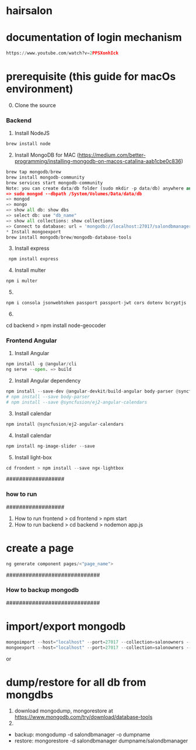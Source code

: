 # hairsalon
# documentation of login mechanism 
```python 
https://www.youtube.com/watch?v=2PPSXonhIck
```
# prerequisite (this guide for macOs environment)
0. Clone the source 
### Backend ### 
1. Install NodeJS
```python
brew install node
```
2. Install MongoDB for MAC (https://medium.com/better-programming/installing-mongodb-on-macos-catalina-aab1cbe0c836)
```python
brew tap mongodb/brew
brew install mongodb-community
brew services start mongodb-community 
Note: you can create data/db folder (sudo mkdir -p data/db) anywhere and don't forget to add the path using the command below 
=> sudo mongod --dbpath /System/Volumes/Data/data/db
=> mongod
=> mongo
=> show all db: show dbs
=> select db: use "db_name"
=> show all collections: show collections
=> Connect to database: url = 'mongodb://localhost:27017/salondbmanager'
* Install mongoexport
brew install mongodb/brew/mongodb-database-tools
```

3. Install express
```python
 npm install express
 ```
4. Install multer
```python
npm i multer
```
5. 
```python
npm i consola jsonwebtoken passport passport-jwt cors dotenv bcryptjs
```
6.
cd backend > npm install node-geocoder

### Frontend Angular ###
1. Install Angular
```python
npm install -g @angular/cli
ng serve --open. => build
```
2. Install Angular dependency 
```python
npm install --save-dev @angular-devkit/build-angular body-parser @syncfusion/ej2-angular-calendars
# npm install --save body-parser
# npm install --save @syncfusion/ej2-angular-calendars
```
3. Install calendar
```python
npm install @syncfusion/ej2-angular-calendars
```
4. Install calendar
```python
npm install ng-image-slider --save
```
5. Install light-box
```python
cd frondent > npm install --save ngx-lightbox
```

##################
### how to run ###
##################
1. How to run frontend > cd frontend > npm start
2. How to run backend > cd backend > nodemon app.js
# create a page
```python
ng generate component pages/<"page_name">
```


#############################
### How to backup mongodb ###
#############################

# import/export mongodb
```python
mongoimport --host="localhost" --port=27017 --collection=salonowners --db=salondbmanager --file=salonowners.json
mongoexport --host="localhost" --port=27017 --collection=salonowners --db=salondbmanager --out=salonowners.json
```
or

# dump/restore for all db from mongdbs
1. download mongodump, mongorestore at https://www.mongodb.com/try/download/database-tools
2. 
 + backup:  mongodump -d salondbmanager -o dumpname
 + restore: mongorestore -d salondbmanager dumpname/salondbmanager